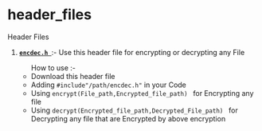 # header_files
Header Files
<ol>
  <li>
<p>
  <a href="https://github.com/Darkforce112/header_files/blob/main/encdec.h"><code><strong>encdec.h </strong></code></a>:- Use this header file for encrypting or  decrypting any File
  <ul>How to use :-
  <li>Download this header file</li>
  <li>Adding <code>#include"/path/encdec.h"</code> in your Code </li>
    <li>Using <code>encrypt(File_path,Encrypted_file_path) </code> for Encrypting any file</li>
    <li>Using <code>decrypt(Encrypted_file_path,Decrypted_File_path) </code> for Decrypting any file that are Encrypted by above encryption</li>
  </ul>  
</p>
</li>



</ol>
